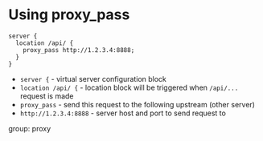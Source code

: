 # Using proxy_pass

```nginx
server {
  location /api/ {
    proxy_pass http://1.2.3.4:8888;
  }
}
```

- `server {` - virtual server configuration block
- `location /api/ {` - location block will be triggered when `/api/...` request is made
- `proxy_pass` - send this request to the following upstream (other server)
- `http://1.2.3.4:8888` - server host and port to send request to

group: proxy


